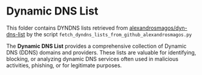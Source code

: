 # Dynamic DNS List

This folder contains DYNDNS lists retrieved from [alexandrosmagos/dyn-dns-list](https://github.com/alexandrosmagos/dyn-dns-list) by the script `fetch_dyndns_lists_from_github_alexandrosmagos.py`

The **Dynamic DNS List** provides a comprehensive collection of Dynamic DNS (DDNS) domains and providers. These lists are valuable for identifying, blocking, or analyzing dynamic DNS services often used in malicious activities, phishing, or for legitimate purposes.

